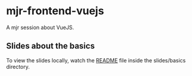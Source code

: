 # mjr-frontend-vuejs

A mjr session about VueJS.

## Slides about the basics

To view the slides locally, watch the [README](./slides/basics/README.markdown) file inside the slides/basics directory.
